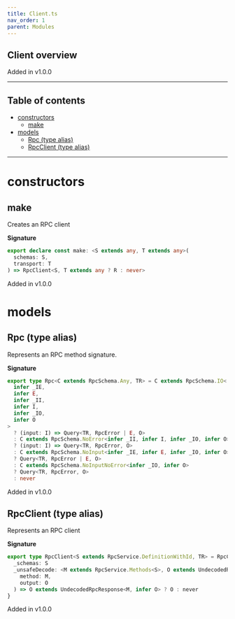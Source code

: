 ```yaml
---
title: Client.ts
nav_order: 1
parent: Modules
---
```


## Client overview

Added in v1.0.0

---

<h2 class="text-delta">Table of contents</h2>

- [constructors](#constructors)
  - [make](#make)
- [models](#models)
  - [Rpc (type alias)](#rpc-type-alias)
  - [RpcClient (type alias)](#rpcclient-type-alias)

---

# constructors

## make

Creates an RPC client

**Signature**

```ts
export declare const make: <S extends any, T extends any>(
  schemas: S,
  transport: T
) => RpcClient<S, T extends any ? R : never>
```

Added in v1.0.0

# models

## Rpc (type alias)

Represents an RPC method signature.

**Signature**

```ts
export type Rpc<C extends RpcSchema.Any, TR> = C extends RpcSchema.IO<
  infer _IE,
  infer E,
  infer _II,
  infer I,
  infer _IO,
  infer O
>
  ? (input: I) => Query<TR, RpcError | E, O>
  : C extends RpcSchema.NoError<infer _II, infer I, infer _IO, infer O>
  ? (input: I) => Query<TR, RpcError, O>
  : C extends RpcSchema.NoInput<infer _IE, infer E, infer _IO, infer O>
  ? Query<TR, RpcError | E, O>
  : C extends RpcSchema.NoInputNoError<infer _IO, infer O>
  ? Query<TR, RpcError, O>
  : never
```

Added in v1.0.0

## RpcClient (type alias)

Represents an RPC client

**Signature**

```ts
export type RpcClient<S extends RpcService.DefinitionWithId, TR> = RpcClientRpcs<S, TR> & {
  _schemas: S
  _unsafeDecode: <M extends RpcService.Methods<S>, O extends UndecodedRpcResponse<M, any>>(
    method: M,
    output: O
  ) => O extends UndecodedRpcResponse<M, infer O> ? O : never
}
```

Added in v1.0.0
